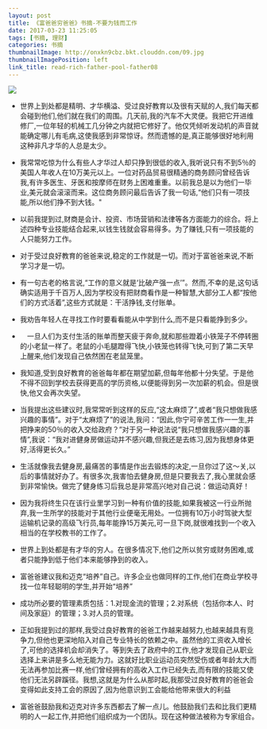 ```yaml
---
layout: post
title: 《富爸爸穷爸爸》书摘-不要为钱而工作　
date: 2017-03-23 11:25:05
tags: [书摘, 理财]
categories: 书摘
thumbnailImage: http://onxkn9cbz.bkt.clouddn.com/09.jpg
thumbnailImagePosition: left
link_title: read-rich-father-pool-father08
---
```

<!-- toc -->
<!-- more -->
![](http://onxkn9cbz.bkt.clouddn.com/09.jpg)

- 世界上到处都是精明、才华横溢、受过良好教育以及很有天赋的人,我们每天都会碰到他们,他们就在我们的周围。几天前,我的汽车不大灵便。我把它开进维修厂,一位年轻的机械工几分钟之内就把它修好了。他仅凭倾听发动机的声音就能确定哪儿有毛病,这使我感到非常惊讶。然而遗憾的是,真正能够很好地利用这种非凡才华的人总是太少。
　　
- 我常常吃惊为什么有些人才华过人却只挣到很低的收入,我听说只有不到5％的美国人年收人在10万美元以上。一位对药品贸易很精通的商务顾问曾经告诉我,有许多医生、牙医和按摩师在财务上困难重重。以前我总是以为他们一毕业,美元就会滚滚而来。这位商务顾问最后告诉了我一句话,“他们只有一项技能,所以他们挣不到大钱。"

- 以前我提到过,财商是会计、投资、市场营销和法律等各方面能力的综合。将上述四种专业技能结合起来,以钱生钱就会容易得多。为了赚钱,只有一项技能的人只能努力工作。

- 对于受过良好教育的爸爸来说,稳定的工作就是一切。而对于富爸爸来说,不断学习才是一切。

- 有一句古老的格言说,“工作的意义就是‘比破产强一点’”。然而,不幸的是,这句话确实适用于千百万人,因为学校没有把财商看作是一种智慧,大部分工人都“按他们的方式活着”,这些方式就是：干活挣钱,支付账单。

- 我劝告年轻人在寻找工作时要看看能从中学到什么,而不是只看能挣到多少。

- 　一旦人们为支付生活的账单而整天疲于奔命,就和那些蹬着小铁笼子不停转圈的小老鼠一样了。老鼠的小毛腿蹬得飞快,小铁笼也转得飞快,可到了第二天早上醒来,他们发现自己依然困在老鼠笼里。

- 我知道,受到良好教育的爸爸每年都在期望加薪,但每年他都十分失望。于是他不得不回到学校去获得更高的学历资格,以便能得到另一次加薪的机会。但是很快,他又会再次失望。

- 当我提出这些建议时,我常常听到这样的反应,“这太麻烦了”,或者“我只想做我感兴趣的事情”。对于“太麻烦了”的说法,我问：“因此,你宁可辛苦工作一一生,并把挣来的50％的收入交给政府？”对于另一种说法说“我只想做我感兴趣的事情”,我说：“我对进健身房做运动并不感兴趣,但我还是去练习,因为我想身体更好,活得更长久。”

- 生活就像我去健身房,最痛苦的事情是作出去锻炼的决定,一旦你过了这～关,以后的事情就好办了。有很多次,我害怕去健身房,但是只要我去了,我心里就会感到非常愉快。做完了健身练习后我总是非常高兴地对自己说：做运动真好！

- 因为我将终生只在该行业里学习到一种有价值的技能,如果我被这一行业所抛弃,我一生所学的技能对于其他行业便毫无用处。一位拥有10万小时驾驶大型运输机记录的高级飞行员,每年能挣15万美元,可一旦下岗,就很难找到一个收入相当的在学校教书的工作了。

- 世界上到处都是有才华的穷人。在很多情况下,他们之所以贫穷或财务困难,或者只能挣到低于他们本来能够挣到的收入。

- 富爸爸建议我和迈克“培养”自己。许多企业也做同样的工作,他们在商业学校寻找一位年轻聪明的学生,并开始“培养”

- 成功所必要的管理素质包括：1.对现金流的管理；2.对系统（包括你本人、时间及家庭）的管理；3.对人员的管理。

- 正如我提到过的那样,我受过良好教育的爸爸工作越来越努力,也越来越具有竞争力,但他也更深地陷入对自己专业特长的依赖之中。虽然他的工资收入增长了,可他的选择机会却消失了。等到失去了政府中的工作,他才发现自己从职业选择上来讲是多么地无能为力。这就好比职业运动员突然受伤或者年龄太大而无法再参加比赛一样,他们曾经拥有的高收入工作已经失去,而有限的技能又使他们无法另辟蹊径。我想,这就是为什么从那时起,我那受过良好教育的爸爸会变得如此支持工会的原因了,因为他意识到工会能给他带来很大的利益

- 富爸爸鼓励我和迈克对许多东西都去了解一点儿。他鼓励我们去和比我们更精明的人一起工作,并把他们组织成为一个团队。现在这种做法被称为专家组合。
